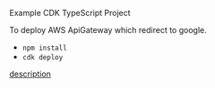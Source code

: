 Example CDK TypeScript Project

To deploy AWS ApiGateway which redirect to google.

* `npm install`
* `cdk deploy`

[description](https://note.figmentresearch.com/aws/apigateway-redirection)
